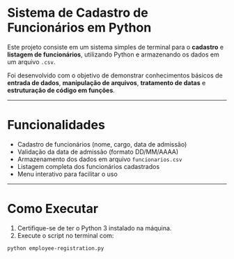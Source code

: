 # Sistema de Cadastro de Funcionários em Python

Este projeto consiste em um sistema simples de terminal para o **cadastro** e **listagem de funcionários**, utilizando Python e armazenando os dados em um arquivo `.csv`.

Foi desenvolvido com o objetivo de demonstrar conhecimentos básicos de **entrada de dados**, **manipulação de arquivos**, **tratamento de datas** e **estruturação de código em funções**.

---

# Funcionalidades

- Cadastro de funcionários (nome, cargo, data de admissão)
- Validação da data de admissão (formato DD/MM/AAAA)
- Armazenamento dos dados em arquivo `funcionarios.csv`
- Listagem completa dos funcionários cadastrados
- Menu interativo para facilitar o uso

---

# Como Executar

1. Certifique-se de ter o Python 3 instalado na máquina.
2. Execute o script no terminal com:

```bash
python employee-registration.py
